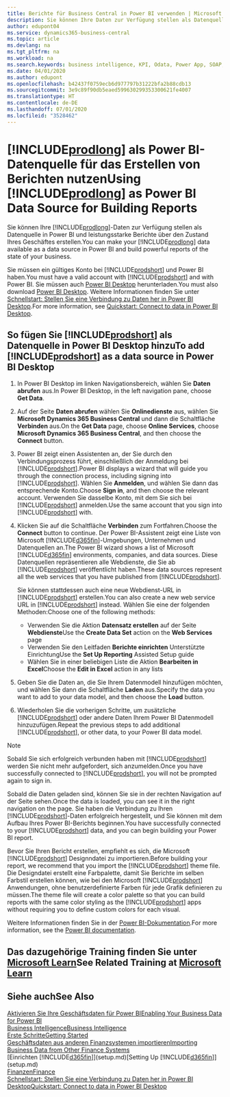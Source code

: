 ```yaml
---
title: Berichte für Business Central in Power BI verwenden | Microsoft Docs
description: Sie können Ihre Daten zur Verfügung stellen als Datenquelle in Power BI und leistungsstarke Berichte über den Zustand Ihres Geschäftes erstellen.
author: edupont04
ms.service: dynamics365-business-central
ms.topic: article
ms.devlang: na
ms.tgt_pltfrm: na
ms.workload: na
ms.search.keywords: business intelligence, KPI, Odata, Power App, SOAP, analysis
ms.date: 04/01/2020
ms.author: edupont
ms.openlocfilehash: b42437f0759ecb6d977797b31222bfa2b88cdb13
ms.sourcegitcommit: 3e9c89f90db5eaed599630299353300621fe4007
ms.translationtype: HT
ms.contentlocale: de-DE
ms.lasthandoff: 07/01/2020
ms.locfileid: "3528462"
---
```

# <a name="using-prodlong-as-power-bi-data-source-for-building-reports"></a><span data-ttu-id="f3b50-103">[!INCLUDE[prodlong](includes/prodlong.md)] als Power BI-Datenquelle für das Erstellen von Berichten nutzen</span><span class="sxs-lookup"><span data-stu-id="f3b50-103">Using [!INCLUDE[prodlong](includes/prodlong.md)] as Power BI Data Source for Building Reports</span></span>

<span data-ttu-id="f3b50-104">Sie können Ihre [!INCLUDE[prodlong](includes/prodlong.md)]-Daten zur Verfügung stellen als Datenquelle in Power BI und leistungsstarke Berichte über den Zustand Ihres Geschäftes erstellen.</span><span class="sxs-lookup"><span data-stu-id="f3b50-104">You can make your [!INCLUDE[prodlong](includes/prodlong.md)] data available as a data source in Power BI and build powerful reports of the state of your business.</span></span>  

<span data-ttu-id="f3b50-105">Sie müssen ein gültiges Konto bei [!INCLUDE[prodshort](includes/prodshort.md)] und Power BI haben.</span><span class="sxs-lookup"><span data-stu-id="f3b50-105">You must have a valid account with [!INCLUDE[prodshort](includes/prodshort.md)] and with Power BI.</span></span> <span data-ttu-id="f3b50-106">Sie müssen auch [Power BI Desktop](https://powerbi.microsoft.com/desktop/) herunterladen.</span><span class="sxs-lookup"><span data-stu-id="f3b50-106">You must also download [Power BI Desktop](https://powerbi.microsoft.com/desktop/).</span></span> <span data-ttu-id="f3b50-107">Weitere Informationen finden Sie unter [Schnellstart: Stellen Sie eine Verbindung zu Daten her in Power BI Desktop](/power-bi/desktop-quickstart-connect-to-data).</span><span class="sxs-lookup"><span data-stu-id="f3b50-107">For more information, see [Quickstart: Connect to data in Power BI Desktop](/power-bi/desktop-quickstart-connect-to-data).</span></span>  

## <a name="to-add-prodshort-as-a-data-source-in-power-bi-desktop"></a><span data-ttu-id="f3b50-108">So fügen Sie [!INCLUDE[prodshort](includes/prodshort.md)] als Datenquelle in Power BI Desktop hinzu</span><span class="sxs-lookup"><span data-stu-id="f3b50-108">To add [!INCLUDE[prodshort](includes/prodshort.md)] as a data source in Power BI Desktop</span></span>

1. <span data-ttu-id="f3b50-109">In Power BI Desktop im linken Navigationsbereich, wählen Sie **Daten abrufen** aus.</span><span class="sxs-lookup"><span data-stu-id="f3b50-109">In Power BI Desktop, in the left navigation pane, choose **Get Data**.</span></span>
2. <span data-ttu-id="f3b50-110">Auf der Seite **Daten abrufen** wählen Sie **Onlinedienste** aus, wählen Sie **Microsoft Dynamics 365 Business Central** und dann die Schaltfläche **Verbinden** aus.</span><span class="sxs-lookup"><span data-stu-id="f3b50-110">On the **Get Data** page, choose **Online Services**, choose **Microsoft Dynamics 365 Business Central**, and then choose the **Connect** button.</span></span>
3. <span data-ttu-id="f3b50-111">Power BI zeigt einen Assistenten an, der Sie durch den Verbindungsprozess führt, einschließlich der Anmeldung bei [!INCLUDE[prodshort](includes/prodshort.md)].</span><span class="sxs-lookup"><span data-stu-id="f3b50-111">Power BI displays a wizard that will guide you through the connection process, including signing into [!INCLUDE[prodshort](includes/prodshort.md)].</span></span> <span data-ttu-id="f3b50-112">Wählen Sie **Anmelden**, und wählen Sie dann das entsprechende Konto.</span><span class="sxs-lookup"><span data-stu-id="f3b50-112">Choose **Sign in**, and then choose the relevant account.</span></span> <span data-ttu-id="f3b50-113">Verwenden Sie dasselbe Konto, mit dem Sie sich bei [!INCLUDE[prodshort](includes/prodshort.md)] anmelden.</span><span class="sxs-lookup"><span data-stu-id="f3b50-113">Use the same account that you sign into [!INCLUDE[prodshort](includes/prodshort.md)] with.</span></span>
4. <span data-ttu-id="f3b50-114">Klicken Sie auf die Schaltfläche **Verbinden** zum Fortfahren.</span><span class="sxs-lookup"><span data-stu-id="f3b50-114">Choose the **Connect** button to continue.</span></span> <span data-ttu-id="f3b50-115">Der Power BI-Assistent zeigt eine Liste von Microsoft [!INCLUDE[d365fin](includes/d365fin_md.md)]-Umgebungen, Unternehmen und Datenquellen an.</span><span class="sxs-lookup"><span data-stu-id="f3b50-115">The Power BI wizard shows a list of Microsoft [!INCLUDE[d365fin](includes/d365fin_md.md)] environments, companies, and data sources.</span></span> <span data-ttu-id="f3b50-116">Diese Datenquellen repräsentieren alle Webdienste, die Sie ab [!INCLUDE[prodshort](includes/prodshort.md)] veröffentlicht haben.</span><span class="sxs-lookup"><span data-stu-id="f3b50-116">These data sources represent all the web services that you have published from [!INCLUDE[prodshort](includes/prodshort.md)].</span></span>

    <span data-ttu-id="f3b50-117">Sie können stattdessen auch eine neue Webdienst-URL in [!INCLUDE[prodshort](includes/prodshort.md)] erstellen.</span><span class="sxs-lookup"><span data-stu-id="f3b50-117">You can also create a new web service URL in [!INCLUDE[prodshort](includes/prodshort.md)] instead.</span></span> <span data-ttu-id="f3b50-118">Wählen Sie eine der folgenden Methoden:</span><span class="sxs-lookup"><span data-stu-id="f3b50-118">Choose one of the following methods:</span></span>

      - <span data-ttu-id="f3b50-119">Verwenden Sie die Aktion **Datensatz erstellen** auf der Seite **Webdienste**</span><span class="sxs-lookup"><span data-stu-id="f3b50-119">Use the **Create Data Set** action on the **Web Services** page</span></span>
      - <span data-ttu-id="f3b50-120">Verwenden Sie den Leitfaden **Berichte einrichten** Unterstützte Einrichtung</span><span class="sxs-lookup"><span data-stu-id="f3b50-120">Use the **Set Up Reporting** Assisted Setup guide</span></span>
      - <span data-ttu-id="f3b50-121">Wählen Sie in einer beliebigen Liste die Aktion **Bearbeiten in Excel**</span><span class="sxs-lookup"><span data-stu-id="f3b50-121">Choose the **Edit in Excel** action in any lists</span></span>

5. <span data-ttu-id="f3b50-122">Geben Sie die Daten an, die Sie Ihrem Datenmodell hinzufügen möchten, und wählen Sie dann die Schaltfläche **Laden** aus.</span><span class="sxs-lookup"><span data-stu-id="f3b50-122">Specify the data you want to add to your data model, and then choose the **Load** button.</span></span>
6. <span data-ttu-id="f3b50-123">Wiederholen Sie die vorherigen Schritte, um zusätzliche [!INCLUDE[prodshort](includes/prodshort.md)] oder andere Daten Ihrem Power BI Datenmodell hinzuzufügen.</span><span class="sxs-lookup"><span data-stu-id="f3b50-123">Repeat the previous steps to add additional [!INCLUDE[prodshort](includes/prodshort.md)], or other data, to your Power BI data model.</span></span>

> [!NOTE]  
> <span data-ttu-id="f3b50-124">Sobald Sie sich erfolgreich verbunden haben mit [!INCLUDE[prodshort](includes/prodshort.md)] werden Sie nicht mehr aufgefordert, sich anzumelden.</span><span class="sxs-lookup"><span data-stu-id="f3b50-124">Once you have successfully connected to [!INCLUDE[prodshort](includes/prodshort.md)], you will not be prompted again to sign in.</span></span>

<span data-ttu-id="f3b50-125">Sobald die Daten geladen sind, können Sie sie in der rechten Navigation auf der Seite sehen.</span><span class="sxs-lookup"><span data-stu-id="f3b50-125">Once the data is loaded, you can see it in the right navigation on the page.</span></span> <span data-ttu-id="f3b50-126">Sie haben die Verbindung zu Ihren [!INCLUDE[prodshort](includes/prodshort.md)]-Daten erfolgreich hergestellt, und Sie können mit dem Aufbau Ihres Power BI-Berichts beginnen.</span><span class="sxs-lookup"><span data-stu-id="f3b50-126">You have successfully connected to your [!INCLUDE[prodshort](includes/prodshort.md)] data, and you can begin building your Power BI report.</span></span>  

<span data-ttu-id="f3b50-127">Bevor Sie Ihren Bericht erstellen, empfiehlt es sich, die Microsoft [!INCLUDE[prodshort](includes/prodshort.md)] Designndatei zu importieren.</span><span class="sxs-lookup"><span data-stu-id="f3b50-127">Before building your report, we recommend that you import the [!INCLUDE[prodshort](includes/prodshort.md)] theme file.</span></span>  <span data-ttu-id="f3b50-128">Die Designdatei erstellt eine Farbpalette, damit Sie Berichte im selben Farbstil erstellen können, wie bei den Microsoft [!INCLUDE[prodshort](includes/prodshort.md)] Anwendungen, ohne benutzerdefinierte Farben für jede Grafik definieren zu müssen.</span><span class="sxs-lookup"><span data-stu-id="f3b50-128">The theme file will create a color palette so that you can build reports with the same color styling as the [!INCLUDE[prodshort](includes/prodshort.md)] apps without requiring you to define custom colors for each visual.</span></span>

<span data-ttu-id="f3b50-129">Weitere Informationen finden Sie in der [Power BI-Dokumentation](/power-bi/consumer/).</span><span class="sxs-lookup"><span data-stu-id="f3b50-129">For more information, see the [Power BI documentation](/power-bi/consumer/).</span></span>

## <a name="see-related-training-at-microsoft-learn"></a><span data-ttu-id="f3b50-130">Das dazugehörige Training finden Sie unter [Microsoft Learn](/learn/modules/configure-powerbi-excel-dynamics-365-business-central/index)</span><span class="sxs-lookup"><span data-stu-id="f3b50-130">See Related Training at [Microsoft Learn](/learn/modules/configure-powerbi-excel-dynamics-365-business-central/index)</span></span>

## <a name="see-also"></a><span data-ttu-id="f3b50-131">Siehe auch</span><span class="sxs-lookup"><span data-stu-id="f3b50-131">See Also</span></span>

[<span data-ttu-id="f3b50-132">Aktivieren Sie Ihre Geschäftsdaten für Power BI</span><span class="sxs-lookup"><span data-stu-id="f3b50-132">Enabling Your Business Data for Power BI</span></span>](admin-powerbi.md)  
[<span data-ttu-id="f3b50-133">Business Intelligence</span><span class="sxs-lookup"><span data-stu-id="f3b50-133">Business Intelligence</span></span>](bi.md)  
[<span data-ttu-id="f3b50-134">Erste Schritte</span><span class="sxs-lookup"><span data-stu-id="f3b50-134">Getting Started</span></span>](product-get-started.md)  
[<span data-ttu-id="f3b50-135">Geschäftsdaten aus anderen Finanzsystemen importieren</span><span class="sxs-lookup"><span data-stu-id="f3b50-135">Importing Business Data from Other Finance Systems</span></span>](across-import-data-configuration-packages.md)  
<span data-ttu-id="f3b50-136">[Einrichten [!INCLUDE[d365fin](includes/d365fin_md.md)]](setup.md)</span><span class="sxs-lookup"><span data-stu-id="f3b50-136">[Setting Up [!INCLUDE[d365fin](includes/d365fin_md.md)]](setup.md)</span></span>  
[<span data-ttu-id="f3b50-137">Finanzen</span><span class="sxs-lookup"><span data-stu-id="f3b50-137">Finance</span></span>](finance.md)  
[<span data-ttu-id="f3b50-138">Schnellstart: Stellen Sie eine Verbindung zu Daten her in Power BI Desktop</span><span class="sxs-lookup"><span data-stu-id="f3b50-138">Quickstart: Connect to data in Power BI Desktop</span></span>](/power-bi/desktop-quickstart-connect-to-data)  
